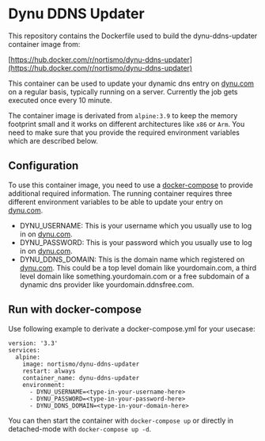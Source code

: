 # Dynu DDNS Updater

This repository contains the Dockerfile used to build the dynu-ddns-updater container image from:

[https://hub.docker.com/r/nortismo/dynu-ddns-updater](https://hub.docker.com/r/nortismo/dynu-ddns-updater)

This container can be used to update your dynamic dns entry on [dynu.com](https://www.dynu.com/) on a regular basis, typically running on a server. Currently the job gets executed once every 10 minute.

The container image is derivated from `alpine:3.9` to keep the memory footprint small and it works on different architectures like `x86` or `Arm`. You need to make sure that you provide the required environment variables which are described below.

## Configuration

To use this container image, you need to use a [docker-compose](https://docs.docker.com/compose/) to provide additional required information. The running container requires three different environment variables to be able to update your entry on [dynu.com](https://www.dynu.com/). 

- DYNU_USERNAME: This is your username which you usually use to log in on [dynu.com](https://www.dynu.com/).
- DYNU_PASSWORD: This is your password which you usually use to log in on [dynu.com](https://www.dynu.com/).
- DYNU_DDNS_DOMAIN: This is the domain name which registered on [dynu.com](https://www.dynu.com/). This could be a top level domain like yourdomain.com, a third level domain like something.yourdomain.com or a free subdomain of a dynamic dns provider like yourdomain.ddnsfree.com.

## Run with docker-compose

Use following example to derivate a docker-compose.yml for your usecase:

```
version: '3.3'
services:
  alpine:
    image: nortismo/dynu-ddns-updater
    restart: always
    container_name: dynu-ddns-updater
    environment:
      - DYNU_USERNAME=<type-in-your-username-here>
      - DYNU_PASSWORD=<type-in-your-password-here>
      - DYNU_DDNS_DOMAIN=<type-in-your-domain-here>
```

You can then start the container with `docker-compose up` or directly in detached-mode with `docker-compose up -d`.